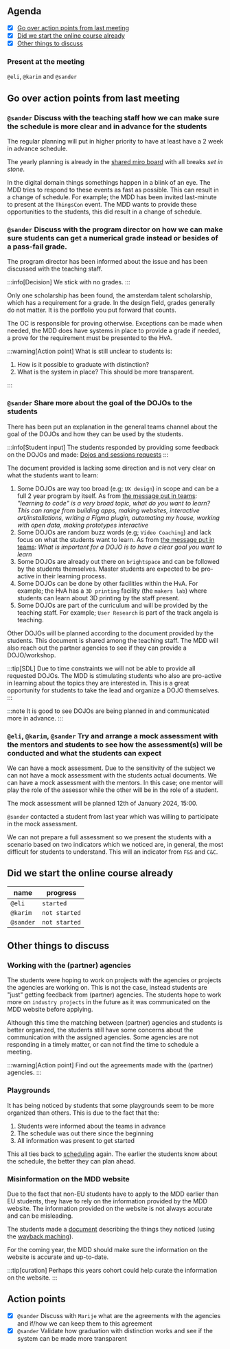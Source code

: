 ## Agenda

- [x] [Go over action points from last meeting](#go-over-action-points-from-last-meeting)
- [x] [Did we start the online course already](#did-we-start-the-online-course-already)
- [x] [Other things to discuss](#other-things-to-discuss)

### Present at the meeting

`@eli`, `@karim` and `@sander`

## Go over action points from last meeting

### `@sander` Discuss with the teaching staff how we can make sure the schedule is more clear and in advance for the students

The regular planning will put in higher priority to have at least have a 2 week in advance schedule.

The yearly planning is already in the [shared miro board](https://miro.com/app/board/uXjVNbkoBnM=/?share_link_id=985969723051) with all breaks _set in stone_.

In the digital domain things somethings happen in a blink of an eye. The MDD tries to respond to these events as fast as possible. This can result in a change of schedule. For example; the MDD has been invited last-minute to present at the `ThingsCon` event. The MDD wants to provide these opportunities to the students, this did result in a change of schedule.

### `@sander` Discuss with the program director on how we can make sure students can get a numerical grade instead or besides of a pass-fail grade.

The program director has been informed about the issue and has been discussed with the teaching staff.

:::info[Decision]
We stick with no grades.
:::

Only one scholarship has been found, the amsterdam talent scholarship, which has a requirement for a grade. In the design field, grades generally do not matter. It is the portfolio you put forward that counts.

The OC is responsible for proving otherwise. Exceptions can be made when needed, the MDD does have systems in place to provide a grade if needed, a prove for the requirement must be presented to the HvA.

:::warning[Action point]
What is still unclear to students is:

1. How is it possible to graduate with distinction?
2. What is the system in place? This should be more transparent.

:::

### `@sander` Share more about the goal of the DOJOs to the students

There has been put an explanation in the general teams channel about the goal of the DOJOs and how they can be used by the students.

:::info[Student input]
The students responded by providing some feedback on the DOJOs and made: [Dojos and sessions requests](/files/Dojos-and-sessions-requests.pdf)
:::

The document provided is lacking some direction and is not very clear on what the students want to learn:

1. Some DOJOs are way too broad (e.g; `UX design`) in scope and can be a full 2 year program by itself. As from [the message put in teams](https://teams.microsoft.com/l/message/19:c58e9d113ba04ac7af814d0903cabdd3@thread.tacv2/1700142722015?tenantId=0907bb1e-21fc-476f-8843-02d09ceb59a7&groupId=f73b6c16-790e-40cf-ae49-8046992a78cc&parentMessageId=1700142722015&teamName=Master%20Digital%20Design&channelName=2023-2024%20Students&createdTime=1700142722015): _"learning to code" is a very broad topic, what do you want to learn? This can range from building apps, making websites, interactive art/installations, writing a Figma plugin, automating my house, working with open data, making prototypes interactive_
1. Some DOJOs are random buzz words (e.g; `Video Coaching`) and lack focus on what the students want to learn. As from [the message put in teams](https://teams.microsoft.com/l/message/19:c58e9d113ba04ac7af814d0903cabdd3@thread.tacv2/1700142722015?tenantId=0907bb1e-21fc-476f-8843-02d09ceb59a7&groupId=f73b6c16-790e-40cf-ae49-8046992a78cc&parentMessageId=1700142722015&teamName=Master%20Digital%20Design&channelName=2023-2024%20Students&createdTime=1700142722015): _What is important for a DOJO is to have a clear goal you want to learn_
1. Some DOJOs are already out there on `brightspace` and can be followed by the students themselves. Master students are expected to be pro-active in their learning process.
1. Some DOJOs can be done by other facilities within the HvA. For example; the HvA has a `3D printing` facility (the `makers lab`) where students can learn about 3D printing by the staff present.
1. Some DOJOs are part of the curriculum and will be provided by the teaching staff. For example; `User Research` is part of the track angela is teaching.

Other DOJOs will be planned according to the document provided by the students. This document is shared among the teaching staff. The MDD will also reach out the partner agencies to see if they can provide a DOJO/workshop.

:::tip[SDL]
Due to time constraints we will not be able to provide all requested DOJOs. The MDD is stimulating students who also are pro-active in learning about the topics they are interested in. This is a great opportunity for students to take the lead and organize a DOJO themselves.
:::

:::note
It is good to see DOJOs are being planned in and communicated more in advance.
:::

### `@eli`, `@karim`, `@sander` Try and arrange a mock assessment with the mentors and students to see how the assessment(s) will be conducted and what the students can expect

We can have a mock assessment. Due to the sensitivity of the subject we can not have a mock assessment with the students actual documents. We can have a mock assessment with the mentors. In this case; one mentor will play the role of the assessor while the other will be in the role of a student.

The mock assessment will be planned <time datetime="2024-01-12 ??:??">12th of January 2024, 15:00</time>.

`@sander` contacted a student from last year which was willing to participate in the mock assessment.

We can not prepare a full assessment so we present the students with a scenario based on two indicators which we noticed are, in general, the most difficult for students to understand. This will an indicator from `F&S` and `C&C`.

## Did we start the online course already

| name      | progress      |
| --------- | ------------- |
| `@eli`    | `started`     |
| `@karim`  | `not started` |
| `@sander` | `not started` |

## Other things to discuss

### Working with the (partner) agencies

The students were hoping to work on projects _with_ the agencies or projects the agencies are working on. This is not the case, instead students are "just" getting feedback from (partner) agencies. The students hope to work more on `industry projects` in the future as it was communicated on the MDD website before applying.

Although this time the matching between (partner) agencies and students is better organized, the students still have some concerns about the communication with the assigned agencies. Some agencies are not responding in a timely matter, or can not find the time to schedule a meeting.

:::warning[Action point]
Find out the agreements made with the (partner) agencies.
:::

### Playgrounds

It has being noticed by students that some playgrounds seem to be more organized than others. This is due to the fact that the:

1. Students were informed about the teams in advance
2. The schedule was out there since the beginning
3. All information was present to get started

This all ties back to [scheduling](/docs/2023-2024/meetings/15-11-2023#scheduling) again. The earlier the students know about the schedule, the better they can plan ahead.

### Misinformation on the MDD website

Due to the fact that non-EU students have to apply to the MDD earlier than EU students, they have to rely on the information provided by the MDD website. The information provided on the website is not always accurate and can be misleading.

The students made a [document](/files/MDD-website-info.pdf) describing the things they noticed (using the [wayback maching](https://archive.org/web/)).

For the coming year, the MDD should make sure the information on the website is accurate and up-to-date.

:::tip[curation]
Perhaps this years cohort could help curate the information on the website.
:::

## Action points

- [x] `@sander` Discuss with `Marije` what are the agreements with the agencies and if/how we can keep them to this agreement
- [x] `@sander` Validate how graduation with distinction works and see if the system can be made more transparent
